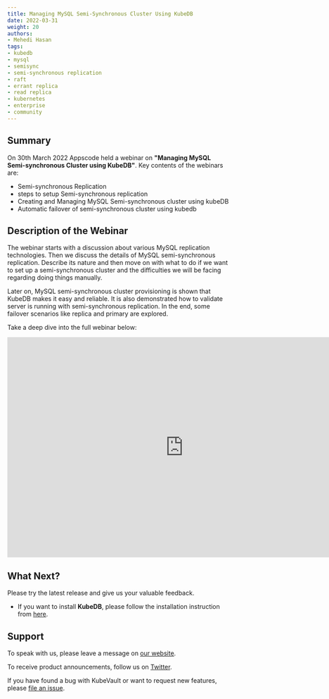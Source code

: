 ```yaml
---
title: Managing MySQL Semi-Synchronous Cluster Using KubeDB
date: 2022-03-31
weight: 20
authors:
- Mehedi Hasan
tags:
- kubedb
- mysql
- semisync
- semi-synchronous replication
- raft
- errant replica
- read replica
- kubernetes
- enterprise
- community
---
```


## Summary

On 30th March 2022 Appscode held a webinar on **"Managing MySQL Semi-synchronous Cluster using KubeDB"**. Key contents of the webinars are:

- Semi-synchronous Replication
- steps to setup Semi-synchronous replication
- Creating and Managing MySQL Semi-synchronous cluster using kubeDB
- Automatic failover of semi-synchronous cluster using kubedb


## Description of the Webinar

The webinar starts with a discussion about various MySQL replication technologies. Then we discuss the details of MySQL semi-synchronous replication. Describe its nature and then move on with what to do if we want to set up a semi-synchronous cluster and the difficulties we will be facing regarding doing things manually.

Later on, MySQL semi-synchronous cluster provisioning is shown that KubeDB makes it easy and reliable. It is also demonstrated how to validate server is running with semi-synchronous replication. In the end, some failover scenarios like replica and primary are explored. 


Take a deep dive into the full webinar below:

<iframe width="800" height="500" src="https://www.youtube.com/embed/y9VgofqwGyE" title="YouTube video player" frameborder="0" allow="accelerometer; autoplay; clipboard-write; encrypted-media; gyroscope; picture-in-picture" allowfullscreen></iframe>

## What Next?

Please try the latest release and give us your valuable feedback.

* If you want to install **KubeDB**, please follow the installation instruction from [here](https://kubedb.com/docs/v2022.03.28/welcome/).

## Support

To speak with us, please leave a message on [our website](https://appscode.com/contact/).

To receive product announcements, follow us on [Twitter](https://twitter.com/KubeVault).

If you have found a bug with KubeVault or want to request new features, please [file an issue](https://github.com/kubevault/project/issues/new).
